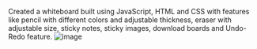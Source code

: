 Created a whiteboard built using JavaScript, HTML and CSS with features like pencil with different colors and adjustable thickness, eraser with adjustable size, sticky notes, sticky images, download boards and Undo-Redo feature.
![image](https://github.com/aishwarya-chandra/WhiteBoard/assets/122461230/c53f99ea-6311-43d8-87b5-460800f2c73d)



